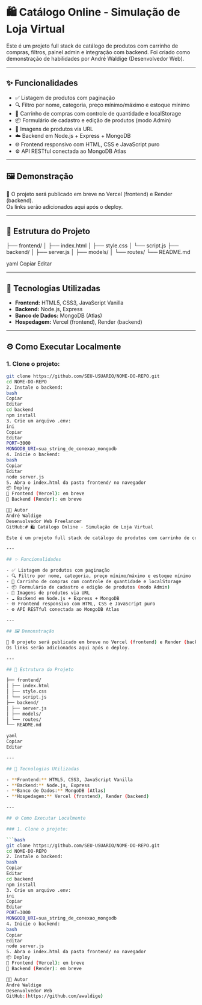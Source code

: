 # 🛍️ Catálogo Online - Simulação de Loja Virtual

Este é um projeto full stack de catálogo de produtos com carrinho de compras, filtros, painel admin e integração com backend. Foi criado como demonstração de habilidades por André Waldige (Desenvolvedor Web).

---

## ✨ Funcionalidades

- ✅ Listagem de produtos com paginação
- 🔍 Filtro por nome, categoria, preço mínimo/máximo e estoque mínimo
- 🛒 Carrinho de compras com controle de quantidade e localStorage
- 📦 Formulário de cadastro e edição de produtos (modo Admin)
- 📁 Imagens de produtos via URL
- ☁️ Backend em Node.js + Express + MongoDB
- 🌐 Frontend responsivo com HTML, CSS e JavaScript puro
- ⚙️ API RESTful conectada ao MongoDB Atlas

---

## 🖼️ Demonstração

🚧 O projeto será publicado em breve no Vercel (frontend) e Render (backend).  
Os links serão adicionados aqui após o deploy.

---

## 📂 Estrutura do Projeto

├── frontend/
│ ├── index.html
│ ├── style.css
│ └── script.js
├── backend/
│ ├── server.js
│ ├── models/
│ └── routes/
└── README.md

yaml
Copiar
Editar

---

## 🚀 Tecnologias Utilizadas

- **Frontend:** HTML5, CSS3, JavaScript Vanilla
- **Backend:** Node.js, Express
- **Banco de Dados:** MongoDB (Atlas)
- **Hospedagem:** Vercel (frontend), Render (backend)

---

## ⚙️ Como Executar Localmente

### 1. Clone o projeto:

```bash
git clone https://github.com/SEU-USUARIO/NOME-DO-REPO.git
cd NOME-DO-REPO
2. Instale o backend:
bash
Copiar
Editar
cd backend
npm install
3. Crie um arquivo .env:
ini
Copiar
Editar
PORT=3000
MONGODB_URI=sua_string_de_conexao_mongodb
4. Inicie o backend:
bash
Copiar
Editar
node server.js
5. Abra o index.html da pasta frontend/ no navegador
📦 Deploy
🔗 Frontend (Vercel): em breve
🔗 Backend (Render): em breve

👨‍💻 Autor
André Waldige
Desenvolvedor Web Freelancer
GitHub:# 🛍️ Catálogo Online - Simulação de Loja Virtual

Este é um projeto full stack de catálogo de produtos com carrinho de compras, filtros, painel admin e integração com backend. Foi criado como demonstração de habilidades por André Waldige (Desenvolvedor Web).

---

## ✨ Funcionalidades

- ✅ Listagem de produtos com paginação
- 🔍 Filtro por nome, categoria, preço mínimo/máximo e estoque mínimo
- 🛒 Carrinho de compras com controle de quantidade e localStorage
- 📦 Formulário de cadastro e edição de produtos (modo Admin)
- 📁 Imagens de produtos via URL
- ☁️ Backend em Node.js + Express + MongoDB
- 🌐 Frontend responsivo com HTML, CSS e JavaScript puro
- ⚙️ API RESTful conectada ao MongoDB Atlas

---

## 🖼️ Demonstração

🚧 O projeto será publicado em breve no Vercel (frontend) e Render (backend).  
Os links serão adicionados aqui após o deploy.

---

## 📂 Estrutura do Projeto

├── frontend/
│ ├── index.html
│ ├── style.css
│ └── script.js
├── backend/
│ ├── server.js
│ ├── models/
│ └── routes/
└── README.md

yaml
Copiar
Editar

---

## 🚀 Tecnologias Utilizadas

- **Frontend:** HTML5, CSS3, JavaScript Vanilla
- **Backend:** Node.js, Express
- **Banco de Dados:** MongoDB (Atlas)
- **Hospedagem:** Vercel (frontend), Render (backend)

---

## ⚙️ Como Executar Localmente

### 1. Clone o projeto:

```bash
git clone https://github.com/SEU-USUARIO/NOME-DO-REPO.git
cd NOME-DO-REPO
2. Instale o backend:
bash
Copiar
Editar
cd backend
npm install
3. Crie um arquivo .env:
ini
Copiar
Editar
PORT=3000
MONGODB_URI=sua_string_de_conexao_mongodb
4. Inicie o backend:
bash
Copiar
Editar
node server.js
5. Abra o index.html da pasta frontend/ no navegador
📦 Deploy
🔗 Frontend (Vercel): em breve
🔗 Backend (Render): em breve

👨‍💻 Autor
André Waldige
Desenvolvedor Web 
GitHub:(https://github.com/awaldige)
